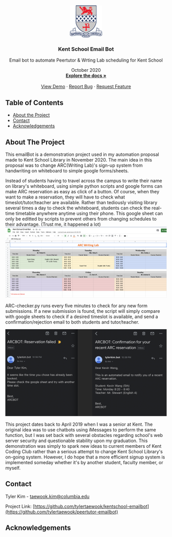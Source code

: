 
<!-- PROJECT LOGO -->
<br />
<p align="center">
  <a href="https://github.com/tylertaewook/kentschool-emailbot">
    <img src="images/logo.png" alt="Logo" width="100" height="100">
  </a>

  <h3 align="center">Kent School Email Bot</h3>

  <p align="center">
    Email bot to automate Peertutor & Wrting Lab scheduling for Kent School
  <p align="center">
      October 2020
    <br />
    <a href="https://github.com/tylertaewook/kentschool-emailbot"><strong>Explore the docs »</strong></a>
    <br />
    <br />
    <a href="https://github.com/tylertaewook/kentschool-emailbot">View Demo</a>
    ·
    <a href="https://github.com/tylertaewook/kentschool-emailbot/issues">Report Bug</a>
    ·
    <a href="https://github.com/tylertaewook/kentschool-emailbot/issues">Request Feature</a>
  </p>
</p>



<!-- TABLE OF CONTENTS -->
## Table of Contents

* [About the Project](#about-the-project)
* [Contact](#contact)
* [Acknowledgements](#acknowledgements)



<!-- ABOUT THE PROJECT -->
## About The Project

This emailBot is a demonstration project used in my automation proposal made to Kent School Library in November 2020.
The main idea in this proposal was to change ARC(Writing Lab)'s sign-up system from handwriting on whiteboard to simple google forms/sheets.

Instead of students having to travel across the campus to write their name on library's whiteboard, using simple python scripts and google forms can make ARC reservation as easy as click of a button.
Of course, when they want to make a reservation, they will have to check what timeslot/tutor/teacher are available.
Rather than tediously visiting library several times a day to check the whiteboard, students can check the real-time timetable anywhere anytime using their phone.
This google sheet can only be editted by scripts to prevent others from changing schedules to their advantage. (Trust me, it happened a lot)
![Google Sheets](/images/sheets.png)

ARC-checker.py runs every five minutes to check for any new form submissions.
If a new submission is found, the script will simply compare with google sheets to check if a desired timeslot is available, and send a confirmation/rejection email to both students and tutor/teacher.

![Email](/images/email.png)

This project dates back to April 2019 when I was a senior at Kent. The original idea was to use chatbots using iMessages to perform the same function, but I was set back with several obstacles regarding school's web server security and questionable stability upon my graduation. This demonstration was simply to spark new ideas to current members of Kent Coding Club rather than a serious attempt to change Kent School Library's on-going system. However, I do hope that a more efficient signup system is implemented someday whether it's by another student, faculty member, or myself.

<!-- CONTACT -->
## Contact

Tyler Kim - taewook.kim@columbia.edu

Project Link: [https://github.com/tylertaewook/kentschool-emailbot](https://github.com/tylertaewook/peertutor-emailbot)



<!-- ACKNOWLEDGEMENTS -->
## Acknowledgements






<!-- MARKDOWN LINKS & IMAGES -->
<!-- https://www.markdownguide.org/basic-syntax/#reference-style-links -->
[contributors-shield]: https://img.shields.io/github/contributors/tylertaewook/repo.svg?style=flat-square
[contributors-url]: https://github.com/tylertaewook/repo/graphs/contributors
[forks-shield]: https://img.shields.io/github/forks/tylertaewook/repo.svg?style=flat-square
[forks-url]: https://github.com/tylertaewook/repo/network/members
[stars-shield]: https://img.shields.io/github/stars/tylertaewook/repo.svg?style=flat-square
[stars-url]: https://github.com/tylertaewook/repo/stargazers
[issues-shield]: https://img.shields.io/github/issues/tylertaewook/repo.svg?style=flat-square
[issues-url]: https://github.com/tylertaewook/repo/issues
[license-shield]: https://img.shields.io/github/license/tylertaewook/repo.svg?style=flat-square
[license-url]: https://github.com/tylertaewook/repo/blob/master/LICENSE.txt
[linkedin-shield]: https://img.shields.io/badge/-LinkedIn-black.svg?style=flat-square&logo=linkedin&colorB=555
[linkedin-url]: https://linkedin.com/in/tylertaewook
[product-screenshot]: images/screenshot.png
